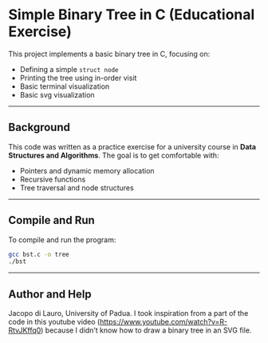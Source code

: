 # Simple Binary Tree in C (Educational Exercise)

This project implements a basic binary tree in C, focusing on:

- Defining a simple `struct node`
- Printing the tree using in-order visit
- Basic terminal visualization
- Basic svg visualization

---

## Background

This code was written as a practice exercise for a university course in **Data Structures and Algorithms**. The goal is to get comfortable with:

- Pointers and dynamic memory allocation
- Recursive functions
- Tree traversal and node structures

---

## Compile and Run

To compile and run the program:

```sh
gcc bst.c -o tree
./bst
```
---

## Author and Help
Jacopo di Lauro, University of Padua. 
I took inspiration from a part of the code in this youtube video (https://www.youtube.com/watch?v=R-RtvJKffq0) because I didn’t know how to draw a binary tree in an SVG file. 

